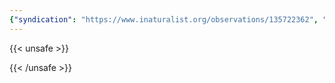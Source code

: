 ```yaml
---
{"syndication": "https://www.inaturalist.org/observations/135722362", "date": "2022-09-17T17:58:01-04:00", "taxon": {"name": "Amauropelta noveboracensis", "common_name": "New York fern"}, "quality_grade": "research", "identifications_most_agree": true, "species_guess": "New York fern", "identifications_most_disagree": false, "captive": false, "project_ids": [], "community_taxon_id": 1398911, "geojson": {"type": "Point", "coordinates": [-73.8049675, 43.0499991667]}, "owners_identification_from_vision": true, "identifications_count": 1, "obscured": false, "num_identification_agreements": 1, "num_identification_disagreements": 0, "place_guess": "Saratoga Springs, NY, USA", "photos": [{"id": 231527922, "license_code": "cc-by-nc", "original_dimensions": {"width": 1536, "height": 2048}, "url": "https://inaturalist-open-data.s3.amazonaws.com/photos/231527922/square.jpeg", "attribution": "(c) Brandon Rozek, some rights reserved (CC BY-NC)", "flags": [], "moderator_actions": [], "hidden": false}]}
---
```

{{< unsafe >}}

{{< /unsafe >}}
